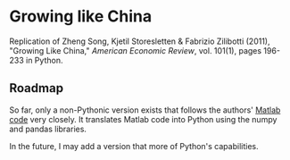 # Growing like China
Replication of Zheng Song, Kjetil Storesletten & Fabrizio Zilibotti (2011), "Growing Like China," *American Economic Review*,  vol. 101(1), pages 196-233 in Python.

## Roadmap
So far, only a non-Pythonic version exists that follows the authors' [Matlab code](http://doi.org/10.3886/E112395V1) very closely. It translates Matlab code into Python using the numpy and pandas libraries.

In the future, I may add a version that more of Python's capabilities.
